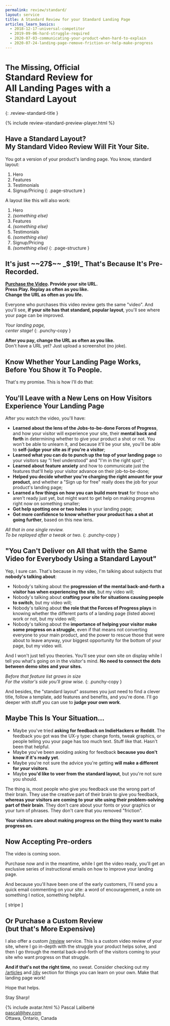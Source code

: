 ```yaml
---
permalink: review/standard/
layout: service
title: A Standard Review for your Standard Landing Page
articles_learn_basics:
  - 2018-12-17-universal-competitor
  - 2019-09-06-hard-struggle-required
  - 2020-07-03-communicating-your-product-when-hard-to-explain
  - 2020-07-24-landing-page-remove-friction-or-help-make-progress
---
```


# <small>The Missing, Official</small><br> <strong>Standard Review</strong> for<br> <strong>All Landing Pages</strong> with a<br> <strong>Standard Layout</strong>
{: .review-standard-title }

{% include review-standard-preview-player.html %}

## Have a Standard Layout?<br> My Standard Video Review Will Fit Your Site.

You got a version of your product's landing page. You know, standard layout:

1. Hero
1. Features
1. Testimonials
1. Signup/Pricing
{: .page-structure }

A layout like this will also work:

1. Hero
1. _(something else)_
1. Features
1. _(something else)_
1. Testimonials
1. _(something else)_
1. Signup/Pricing
1. _(something else)_
{: .page-structure }

## It's just ~~27$~~ _$19!_ That's Because It's Pre-Recorded.

**[Purchase the Video](#purchase). Provide your site URL.<br>Press Play. Replay as often as you like.<br>Change the URL as often as you life.**

Everyone who purchases this video review gets the same "video". And you'll see, **if your site has that standard, popular layout**, you'll see where your page can be improved.

_Your landing page,  
center stage!_
{: .punchy-copy }

**After you pay, change the URL as often as you like.**  
Don't have a URL yet? Just upload a screenshot (no joke).

## Know Whether Your Landing Page Works,<br>Before You Show it To People.

That's my promise. This is how I'll do that:

## You'll Leave with a New Lens on How Visitors Experience Your Landing Page

After you watch the video, you'll have:

* **Learned about the lens of the Jobs-to-be-done Forces of Progress**, and how your visitor will experience your site, their **mental back and forth** in determining whether to give your product a shot or not. You won't be able to unlearn it, and because it'll be your site, you'll be able to **self-judge your site as if you're a visitor**;
* **Learned what you can do to punch up the top of your landing page** so your visitors say "I feel understood" and "I'm in the right spot";
* **Learned about feature anxiety** and how to communicate just the features that'll help your visitor advance on their job-to-be-done;
* **Helped you decide whether you're charging the right amount for your product**, and whether a "Sign up for free" really does the job for your product's landing page;
* **Learned a few things on how you can build more trust** for those who aren't ready just yet, but might want to get help on making progress right now on something smaller;
* **Got help spotting one or two holes** in your landing page;
* **Got more confidence to know whether your product has a shot at going further**, based on this new lens.

_All that in one single review.  
To be replayed after a tweak or two._
{: .punchy-copy }

## "You Can't Deliver on All that with the Same Video for Everybody Using a Standard Layout"

Yep, I sure can. That's because in my video, I'm talking about subjects that **nobody's talking about**:

* Nobody's talking about the **progression of the mental back-and-forth a visitor has when experiencing the site**, but my video will;
* Nobody's talking about **crafting your site for situations causing people to switch**, but my video will;
* Nobody's talking about **the role that the Forces of Progress plays** in knowing whether the different parts of a landing page (listed above) work or not, but my video will;
* Nobody's talking about the **importance of helping your visitor make some progress on a struggle**, even if that means not converting everyone to your main product, and the power to rescue those that were about to leave anyway, your biggest opportunity for the bottom of your page, but my video will.

And I won't just tell you theories. You'll see your own site on display while I tell you what's going on in the visitor's mind. **No need to connect the dots between demo sites and your sites.**

_Before that feature list grows in size  
For the visitor's side you'll grow wise._
{: .punchy-copy }

And besides, the "standard layout" assumes you just need to find a clever title, follow a template, add features and benefits, and you're done. I'll go deeper with stuff you can use to **judge your own work**.

## Maybe This Is Your Situation...

* Maybe you've tried **asking for feedback on IndieHackers or Reddit**. The feedback you got was the UX-y type: change fonts, tweak graphics, or people telling you your page has too much text. Stuff like that. Hasn't been that helpful.
* Maybe you've been avoiding asking for feedback **because you don't know if it's ready yet**.
* Maybe you're not sure the advice you're getting **will make a different for _your_ visitors**.
* Maybe **you'd like to veer from the standard layout**, but you're not sure you should.

The thing is, most people who give you feedback use the wrong part of their brain. They use the creative part of their brain to give you feedback, **whereas your visitors are coming to your site using their problem-solving part of their brain**. They don't care about your fonts or your graphics or your turn of phrases. They don't care that you removed "friction".

**Your visitors care about making progress on the thing they want to make progress on.**

## Now Accepting Pre-orders

The video is coming soon. 

Purchase now and in the meantime, while I get the video ready, you'll get an exclusive series of instructional emails on how to improve your landing page.

And because you'll have been one of the early customers, I'll send you a quick email commenting on your site: a word of encouragement, a note on something I notice, something helpful.

[ stripe ]

## Or Purchase a Custom Review<br> (but that's More Expensive)

I also offer a custom [/review](/review) service. This is a custom video review of your site, where I go in-depth with the struggle your product helps solve, and then I go through the mental back-and-forth of the visitors coming to your site who want progress on that struggle.

**And if that's not the right time**, no sweat. Consider checking out my [/articles](/articles) and [/diy](/diy) section for things you can learn on your own. Make that landing page work!

Hope that helps.

Stay Sharp!

{% include avatar.html %} Pascal Laliberté  
[pascal@hey.com](mailto:pascal@hey.com)  
Ottawa, Ontario, Canada

[twitter]: https://twitter.com/pascallaliberte
